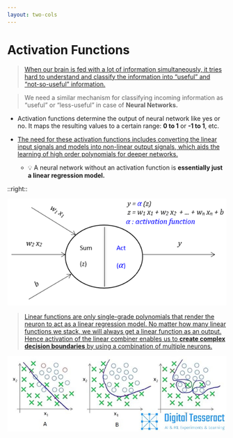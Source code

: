 ```yaml
---
layout: two-cols
---
```


# Activation Functions

<div></div>

> [When our brain is fed with a lot of information simultaneously, it tries hard to understand and classify the information into “useful” and “not-so-useful” information.][1]

> We need a similar mechanism for classifying incoming information as “useful” or “less-useful” in case of **Neural Networks.**

- Activation functions determine the output of neural network like yes or no. It maps the resulting values to a certain range: **0 to 1** or **-1 to 1**, etc.

- [The need for these activation functions includes converting the linear input signals and models into non-linear output signals, which aids the learning of high order polynomials for deeper networks.][2]
  * 💡 A neural network without an activation function is **essentially just a linear regression model.**

[1]: https://www.analyticsvidhya.com/blog/2020/01/fundamentals-deep-learning-activation-functions-when-to-use-them/

[2]: https://www.analyticsvidhya.com/blog/2021/04/activation-functions-and-their-derivatives-a-quick-complete-guide/

::right::

<img alt="activation" src="/images/activation.png" />

> <mdi-format-quote-open /> [Linear functions are only single-grade polynomials that render the neuron to act as a linear regression model.  No matter how many linear functions we stack, we will always get a linear function as an output. Hence activation of the linear combiner enables us to **create complex decision boundaries** by using a combination of multiple neurons.][3] <mdi-format-quote-close />

<img alt="boundary" src="/images/boundary.jpg" />

[3]: https://www.sciencedirect.com/topics/engineering/activation-function